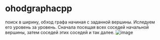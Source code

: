 # ohodgraphacpp

поиск в ширину, обход графа начиная с заданной вершины. Иследуем его уровень за уровень. Сначала посещая всех соседей начальной вершины, затем соседей этих соседей и так далее.
![image](https://github.com/user-attachments/assets/a767ac82-d04c-48a1-9a46-a617562e1e11)


